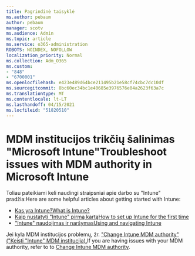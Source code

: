 ```yaml
---
title: Pagrindinė taisyklė
ms.author: pebaum
author: pebaum
manager: scotv
ms.audience: Admin
ms.topic: article
ms.service: o365-administration
ROBOTS: NOINDEX, NOFOLLOW
localization_priority: Normal
ms.collection: Adm_O365
ms.custom:
- "848"
- "6700001"
ms.openlocfilehash: e423e489d64bce211495b21e58cf74cbc7dc10df
ms.sourcegitcommit: 8bc60ec34bc1e40685e3976576e04a2623f63a7c
ms.translationtype: MT
ms.contentlocale: lt-LT
ms.lasthandoff: 04/15/2021
ms.locfileid: "51820510"
---
```

# <a name="troubleshoot-issues-with-mdm-authority-in-microsoft-intune"></a><span data-ttu-id="629df-102">MDM institucijos trikčių šalinimas "Microsoft Intune"</span><span class="sxs-lookup"><span data-stu-id="629df-102">Troubleshoot issues with MDM authority in Microsoft Intune</span></span>

<span data-ttu-id="629df-103">Toliau pateikiami keli naudingi straipsniai apie darbo su "Intune" pradžia:</span><span class="sxs-lookup"><span data-stu-id="629df-103">Here are some helpful articles about getting started with Intune:</span></span>

- [<span data-ttu-id="629df-104">Kas yra Intune?</span><span class="sxs-lookup"><span data-stu-id="629df-104">What is Intune?</span></span>](https://docs.microsoft.com/intune/what-is-intune)
- [<span data-ttu-id="629df-105">Kaip nustatyti "Intune" pirmą kartą</span><span class="sxs-lookup"><span data-stu-id="629df-105">How to set up Intune for the first time</span></span>](https://docs.microsoft.com/intune/setup-steps)
- [<span data-ttu-id="629df-106">"Intune" naudojimas ir naršymas</span><span class="sxs-lookup"><span data-stu-id="629df-106">Using and navigating Intune</span></span>](https://docs.microsoft.com/intune/tutorial-walkthrough-intune-portal)

<span data-ttu-id="629df-107">Jei kyla MDM institucijos problemų, žr. ["Change Intune MDM authority" ("Keisti "Intune" MDM instituciją).](https://docs.microsoft.com/alchemyinsights/change-mdm-authority)</span><span class="sxs-lookup"><span data-stu-id="629df-107">If you are having issues with your MDM authority, refer to to [Change Intune MDM authority](https://docs.microsoft.com/alchemyinsights/change-mdm-authority).</span></span>